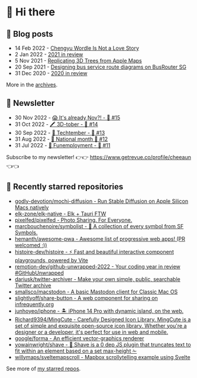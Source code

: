 # 👋 Hi there

## 📝 Blog posts

<!-- feed start -->
- 14 Feb 2022 - [Chengyu Wordle Is Not a Love Story](https://cheeaun.com/blog/2022/02/chengyu-wordle-is-not-a-love-story/)
- 2 Jan 2022 - [2021 in review](https://cheeaun.com/blog/2022/01/2021-in-review/)
- 5 Nov 2021 - [Replicating 3D Trees from Apple Maps](https://cheeaun.com/blog/2021/11/replicating-3d-trees-apple-maps/)
- 20 Sep 2021 - [Designing bus service route diagrams on BusRouter SG](https://cheeaun.com/blog/2021/09/bus-service-route-diagrams-busrouter-sg/)
- 31 Dec 2020 - [2020 in review](https://cheeaun.com/blog/2020/12/2020-in-review/)
<!-- feed end -->

More in the [archives](https://cheeaun.com/blog/archives/).

## 📰 Newsletter

<!-- newsletter start -->
- 30 Nov 2022 - [😱 It's already Nov?! - 🥫 #15](https://www.getrevue.co/profile/cheeaun/issues/it-s-already-nov-15-1433832)
- 31 Oct 2022 - [🖍️ 3D-tober - 🥫 #14](https://www.getrevue.co/profile/cheeaun/issues/3d-tober-14-1385284)
- 30 Sep 2022 - [🍎 Techtember - 🥫 #13](https://www.getrevue.co/profile/cheeaun/issues/techtember-13-1335515)
- 31 Aug 2022 - [🎏 National month 🥫 #12](https://www.getrevue.co/profile/cheeaun/issues/national-month-12-1289556)
- 31 Jul 2022 - [🕺 Funemployment - 🥫 #11](https://www.getrevue.co/profile/cheeaun/issues/funemployment-11-1247643)
<!-- newsletter end -->

Subscribe to my newsletter! 👉👉 https://www.getrevue.co/profile/cheeaun 👈👈

## 🌟 Recently starred repositories

<!-- starred repos start -->
- [godly-devotion/mochi-diffusion - Run Stable Diffusion on Apple Silicon Macs natively](https://github.com/godly-devotion/mochi-diffusion)
- [elk-zone/elk-native - Elk + Tauri FTW](https://github.com/elk-zone/elk-native)
- [pixelfed/pixelfed - Photo Sharing. For Everyone.](https://github.com/pixelfed/pixelfed)
- [marcbouchenoire/symbolist - 🔣 A collection of every symbol from SF Symbols.](https://github.com/marcbouchenoire/symbolist)
- [hemanth/awesome-pwa - Awesome list of progressive web apps! (PR welcomed ;))](https://github.com/hemanth/awesome-pwa)
- [histoire-dev/histoire - ⚡ Fast and beautiful interactive component playgrounds, powered by Vite ](https://github.com/histoire-dev/histoire)
- [remotion-dev/github-unwrapped-2022 - Your coding year in review #GitHubUnwrapped](https://github.com/remotion-dev/github-unwrapped-2022)
- [dariusk/twitter-archiver - Make your own simple, public, searchable Twitter archive](https://github.com/dariusk/twitter-archiver)
- [smallsco/macstodon - A basic Mastodon client for Classic Mac OS](https://github.com/smallsco/macstodon)
- [slightlyoff/share-button - A web component for sharing on infrequently.org](https://github.com/slightlyoff/share-button)
- [junhoyeo/iphone - 🏝️ iPhone 14 Pro with dynamic island, on the web.](https://github.com/junhoyeo/iphone)
- [Richard9394/MingCute - Carefully Designed Icon Library. MingCute is a set of simple and exquisite open-source icon library. Whether you're a designer or a developer, it's perfect for use in web and mobile.](https://github.com/Richard9394/MingCute)
- [google/forma - An efficient vector-graphics renderer](https://github.com/google/forma)
- [yowainwright/shave - 💈 Shave is a 0 dep JS plugin that truncates text to fit within an element based on a set max-height  ✁](https://github.com/yowainwright/shave)
- [willymaps/sveltemapscroll - Mapbox scrollytelling example using Svelte](https://github.com/willymaps/sveltemapscroll)
<!-- starred repos end -->

See more of [my starred repos](https://github.com/stars/cheeaun/).